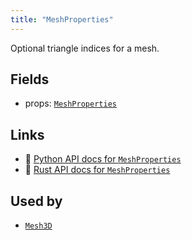 ```yaml
---
title: "MeshProperties"
---
```


Optional triangle indices for a mesh.

## Fields

* props: [`MeshProperties`](../datatypes/mesh_properties.md)

## Links
 * 🐍 [Python API docs for `MeshProperties`](https://ref.rerun.io/docs/python/HEAD/package/rerun/components/mesh_properties/)
 * 🦀 [Rust API docs for `MeshProperties`](https://docs.rs/rerun/0.9.0-alpha.6/rerun/components/struct.MeshProperties.html)


## Used by

* [`Mesh3D`](../archetypes/mesh3d.md)
